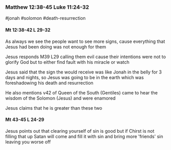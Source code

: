 
### Matthew **12:38-45   Luke 11:24-32**


#jonah
#solomon
#death-resurrection
#### Mt 12:38-42 L 29-32

As always we see the people want to see more signs, cause everything that Jesus had been doing was not enough for them

Jesus responds M39 L29
calling them evil cause their intentions were not to glorify God but to either find fault with his miracle or watch

Jesus said that the sign the would receive was like Jonah in the belly for 3 days and nights, so Jesus was going to be in the earth which was foreshadowing his death and resurrection

He also mentions v42 of Queen of the South (Gentiles) came to hear the wisdom of the Solomon (Jesus) and were enamored

Jesus claims that he is greater than these two




#### Mt 43-45 L 24-29

Jesus points out that clearing yourself of sin is good but if Chirst is not filling that up Satan will come and fill it with sin and bring more 'friends' sin leaving you worse off


